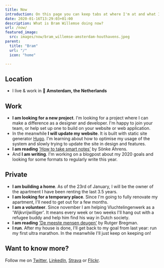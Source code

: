 ```yaml
---
title: Now
introduction: On this page you can keep tabs at where I'm at and what I'm doing <a href="https://nownownow.com/about">now</a>, an initiative by Derek Sivers.
date: 2020-01-16T13:29:03+01:00
description: What is Bram Willemse doing now?
url: /now/
featured_image:
  src: images/now/bram_willemse-amsterdam-houthavens.jpeg
parent:
  title: "Bram"
  url: "/"
  icon: "home"

---
```


## Location
- I live &amp; work in 📍 **Amsterdam, the Netherlands**

## Work
- **I am looking for a new project**. I'm looking for a project where I can make a difference as a designer and developer. I'm happy to join your team, or help set up one to build on your website or web application.
- In the meanwhile **I will update my website**. It is built with static site generator <a href="https://gohugo.io" title="Read more about static site generator Hugo">Hugo</a>. I'm learning about how to optimise my usage of the system and slowly trying to update the site in design and features.
- **I am reading** <a href="https://www.goodreads.com/book/show/34507927-how-to-take-smart-notes" title="Check out 'How to take smart notes' on GoodReads">'How to take smart notes'</a> by Sönke Ahrens.
- And **I am writing**. I'm working on a blogpost about my 2020 goals and looking for some formats to regularly write this year.

## Private
- **I am building a home**. As of the 23rd of January, I will be the owner of the apartment I have been renting the last 3.5 years.
- **I am looking for a temporary place**. Since I'm going to fully renovate my apartment, I'll need to get out for a few months.
- **I am a volunteer**. Since november I am helping Vluchtelingenwerk as a 'Wijkvrijwilliger'. It means every week or two weeks I'll hang out with a refugee buddy and help him find his way in Dutch society.
- **I am reading** <a href="https://www.goodreads.com/book/show/45995328-de-meeste-mensen-deugen" title="Check out 'De meeste mensen deugen' on GoodReads">'De meeste mensen deugen'</a> by Rutger Bregman.
- **I run**. After my house is done, I'll get back to my goal from last year: run my first ultra marathon. In the meanwhile I'll just keep on keeping on!

## Want to know more?
Follow me on <a href="https://twitter.com/bramwillemse">Twitter</a>, <a href="https://linkedin.com/in/bramwillemse">LinkedIn</a>, <a href="https://strava.com/athletes/bramwillemse">Strava</a> or <a href="https://flickr.com/bramwillemse">Flickr</a>.
